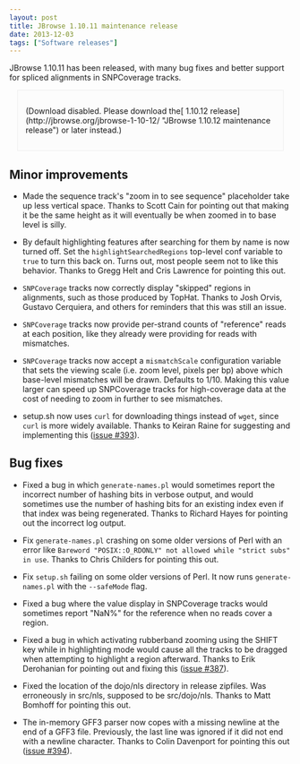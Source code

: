```yaml
---
layout: post
title: JBrowse 1.10.11 maintenance release
date: 2013-12-03
tags: ["Software releases"]
---
```


JBrowse 1.10.11 has been released, with many bug fixes and better support for spliced alignments in SNPCoverage tracks.

<div style="padding: 2em 1em; margin: 1em; border: 1px solid #eee; background: #fcfcfc">(Download disabled.  Please download the[ 1.10.12 release](http://jbrowse.org/jbrowse-1-10-12/ "JBrowse 1.10.12 maintenance release") or later instead.)
</div>

## Minor improvements

*   Made the sequence track's "zoom in to see sequence" placeholder
take up less vertical space.  Thanks to Scott Cain for pointing out
that making it be the same height as it will eventually be when
zoomed in to base level is silly.

*   By default highlighting features after searching for them by name
is now turned off.  Set the `highlightSearchedRegions` top-level
conf variable to `true` to turn this back on.  Turns out, most
people seem not to like this behavior.  Thanks to Gregg Helt and
Cris Lawrence for pointing this out.

*   `SNPCoverage` tracks now correctly display "skipped" regions in
alignments, such as those produced by TopHat.  Thanks to Josh
Orvis, Gustavo Cerquiera, and others for reminders that this was
still an issue.

*   `SNPCoverage` tracks now provide per-strand counts of "reference"
reads at each position, like they already were providing for
reads with mismatches.

*   `SNPCoverage` tracks now accept a `mismatchScale` configuration
variable that sets the viewing scale (i.e. zoom level, pixels per
bp) above which base-level mismatches will be drawn.  Defaults to
1/10.  Making this value larger can speed up SNPCoverage tracks for
high-coverage data at the cost of needing to zoom in further to see
mismatches.

*   setup.sh now uses `curl` for downloading things instead of `wget`,
since `curl` is more widely available.  Thanks to Keiran Raine for
suggesting and implementing this ([issue #393](https://github.com/gmod/jbrowse/issues/393)).

## Bug fixes

*   Fixed a bug in which `generate-names.pl` would sometimes report the
incorrect number of hashing bits in verbose output, and would
sometimes use the number of hashing bits for an existing index even
if that index was being regenerated.  Thanks to Richard Hayes for
pointing out the incorrect log output.

*   Fix `generate-names.pl` crashing on some older versions of Perl with
an error like `Bareword "POSIX::O_RDONLY" not allowed while "strict
subs" in use`.  Thanks to Chris Childers for pointing this out.

*   Fix `setup.sh` failing on some older versions of Perl.  It now runs
`generate-names.pl` with the `--safeMode` flag.

*   Fixed a bug where the value display in SNPCoverage tracks would
sometimes report "NaN%" for the reference when no reads cover a
region.

*   Fixed a bug in which activating rubberband zooming using the SHIFT
key while in highlighting mode would cause all the tracks to be
dragged when attempting to highlight a region afterward.  Thanks to
Erik Derohanian for pointing out and fixing this ([issue #387](https://github.com/gmod/jbrowse/issues/387)).

*   Fixed the location of the dojo/nls directory in release zipfiles.
Was erroneously in src/nls, supposed to be src/dojo/nls.  Thanks to
Matt Bomhoff for pointing this out.

*   The in-memory GFF3 parser now copes with a missing newline at the
end of a GFF3 file.  Previously, the last line was ignored if it
did not end with a newline character.  Thanks to Colin Davenport
for pointing this out ([issue #394](https://github.com/gmod/jbrowse/issues/394)).